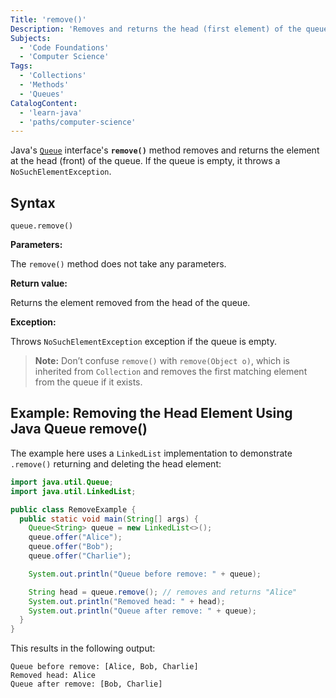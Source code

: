 ```yaml
---
Title: 'remove()'
Description: 'Removes and returns the head (first element) of the queue, throwing an exception if the queue is empty.'
Subjects:
  - 'Code Foundations'
  - 'Computer Science'
Tags:
  - 'Collections'
  - 'Methods'
  - 'Queues'
CatalogContent:
  - 'learn-java'
  - 'paths/computer-science'
---
```


Java's [`Queue`](https://www.codecademy.com/resources/docs/java/queue) interface's **`remove()`** method removes and returns the element at the head (front) of the queue. If the queue is empty, it throws a `NoSuchElementException`.

## Syntax

```pseudo
queue.remove()
```

**Parameters:**

The `remove()` method does not take any parameters.

**Return value:**

Returns the element removed from the head of the queue.

**Exception:**

Throws `NoSuchElementException` exception if the queue is empty.

> **Note:** Don’t confuse `remove()` with `remove(Object o)`, which is inherited from `Collection` and removes the first matching element from the queue if it exists.

## Example: Removing the Head Element Using Java Queue remove()

The example here uses a `LinkedList` implementation to demonstrate `.remove()` returning and deleting the head element:

```java
import java.util.Queue;
import java.util.LinkedList;

public class RemoveExample {
  public static void main(String[] args) {
    Queue<String> queue = new LinkedList<>();
    queue.offer("Alice");
    queue.offer("Bob");
    queue.offer("Charlie");

    System.out.println("Queue before remove: " + queue);

    String head = queue.remove(); // removes and returns "Alice"
    System.out.println("Removed head: " + head);
    System.out.println("Queue after remove: " + queue);
  }
}
```

This results in the following output:

```shell
Queue before remove: [Alice, Bob, Charlie]
Removed head: Alice
Queue after remove: [Bob, Charlie]
```
